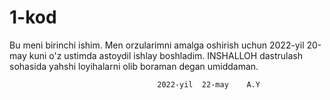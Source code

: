 # 1-kod
Bu meni birinchi ishim. Men orzularimni amalga oshirish uchun 2022-yil 20-may kuni o'z ustimda astoydil ishlay boshladim.
INSHALLOH dastrulash sohasida yahshi loyihalarni olib boraman degan umiddaman.

                                     2022-yil  22-may    A.Y
